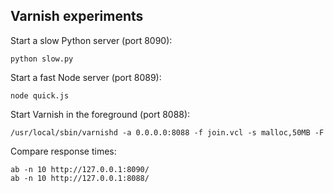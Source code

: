 Varnish experiments
-------------------

Start a slow Python server (port 8090):

    python slow.py

Start a fast Node server (port 8089):

    node quick.js

Start Varnish in the foreground (port 8088):

    /usr/local/sbin/varnishd -a 0.0.0.0:8088 -f join.vcl -s malloc,50MB -F

Compare response times:

    ab -n 10 http://127.0.0.1:8090/
    ab -n 10 http://127.0.0.1:8088/


